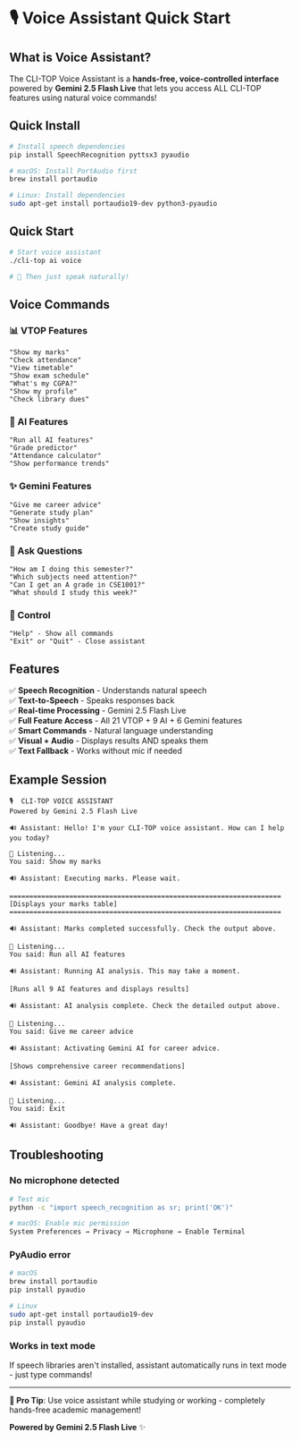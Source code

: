 # 🎙️ Voice Assistant Quick Start

## What is Voice Assistant?

The CLI-TOP Voice Assistant is a **hands-free, voice-controlled interface** powered by **Gemini 2.5 Flash Live** that lets you access ALL CLI-TOP features using natural voice commands!

## Quick Install

```bash
# Install speech dependencies
pip install SpeechRecognition pyttsx3 pyaudio

# macOS: Install PortAudio first
brew install portaudio

# Linux: Install dependencies
sudo apt-get install portaudio19-dev python3-pyaudio
```

## Quick Start

```bash
# Start voice assistant
./cli-top ai voice

# 🎤 Then just speak naturally!
```

## Voice Commands

### 📊 VTOP Features
```
"Show my marks"
"Check attendance"
"View timetable"
"Show exam schedule"
"What's my CGPA?"
"Show my profile"
"Check library dues"
```

### 🤖 AI Features
```
"Run all AI features"
"Grade predictor"
"Attendance calculator"
"Show performance trends"
```

### ✨ Gemini Features
```
"Give me career advice"
"Generate study plan"
"Show insights"
"Create study guide"
```

### 💬 Ask Questions
```
"How am I doing this semester?"
"Which subjects need attention?"
"Can I get an A grade in CSE1001?"
"What should I study this week?"
```

### 🚪 Control
```
"Help" - Show all commands
"Exit" or "Quit" - Close assistant
```

## Features

✅ **Speech Recognition** - Understands natural speech  
✅ **Text-to-Speech** - Speaks responses back  
✅ **Real-time Processing** - Gemini 2.5 Flash Live  
✅ **Full Feature Access** - All 21 VTOP + 9 AI + 6 Gemini features  
✅ **Smart Commands** - Natural language understanding  
✅ **Visual + Audio** - Displays results AND speaks them  
✅ **Text Fallback** - Works without mic if needed  

## Example Session

```
🎙️  CLI-TOP VOICE ASSISTANT
Powered by Gemini 2.5 Flash Live

🔊 Assistant: Hello! I'm your CLI-TOP voice assistant. How can I help you today?

🎤 Listening...
You said: Show my marks

🔊 Assistant: Executing marks. Please wait.

====================================================================
[Displays your marks table]
====================================================================

🔊 Assistant: Marks completed successfully. Check the output above.

🎤 Listening...
You said: Run all AI features

🔊 Assistant: Running AI analysis. This may take a moment.

[Runs all 9 AI features and displays results]

🔊 Assistant: AI analysis complete. Check the detailed output above.

🎤 Listening...
You said: Give me career advice

🔊 Assistant: Activating Gemini AI for career advice.

[Shows comprehensive career recommendations]

🔊 Assistant: Gemini AI analysis complete.

🎤 Listening...
You said: Exit

🔊 Assistant: Goodbye! Have a great day!
```

## Troubleshooting

### No microphone detected
```bash
# Test mic
python -c "import speech_recognition as sr; print('OK')"

# macOS: Enable mic permission
System Preferences → Privacy → Microphone → Enable Terminal
```

### PyAudio error
```bash
# macOS
brew install portaudio
pip install pyaudio

# Linux
sudo apt-get install portaudio19-dev
pip install pyaudio
```

### Works in text mode
If speech libraries aren't installed, assistant automatically runs in text mode - just type commands!

---

**🎯 Pro Tip**: Use voice assistant while studying or working - completely hands-free academic management!

**Powered by Gemini 2.5 Flash Live** ✨
